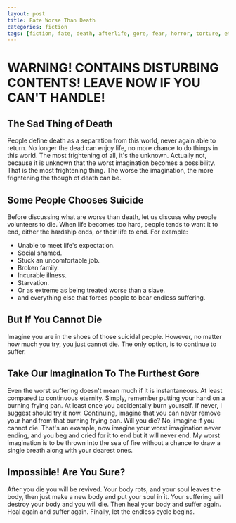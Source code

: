 ```yaml
---
layout: post
title: Fate Worse Than Death
categories: fiction
tags: [fiction, fate, death, afterlife, gore, fear, horror, torture, eternal, damnation, pain, suffering]
---
```


# WARNING! CONTAINS DISTURBING CONTENTS! LEAVE NOW IF YOU CAN'T HANDLE!

## The Sad Thing of Death

People define death as a separation from this world, never again able to return. No longer the dead can enjoy life, no more chance to do things in this world. The most frightening of all, it's the unknown. Actually not, because it is unknown that the worst imagination becomes a possibility. That is the most frightening thing. The worse the imagination, the more frightening the though of death can be.

## Some People Chooses Suicide

Before discussing what are worse than death, let us discuss why people volunteers to die. When life becomes too hard, people tends to want it to end, either the hardship ends, or their life to end. For example:

*   Unable to meet life's expectation.
*   Social shamed.
*   Stuck an uncomfortable job.
*   Broken family.
*   Incurable illness.
*   Starvation.
*   Or as extreme as being treated worse than a slave.
*   and everything else that forces people to bear endless suffering.

## But If You Cannot Die

Imagine you are in the shoes of those suicidal people. However, no matter how much you try, you just cannot die. The only option, is to continue to suffer.

## Take Our Imagination To The Furthest Gore

Even the worst suffering doesn't mean much if it is instantaneous. At least compared to continuous eternity. Simply, remember putting your hand on a burning frying pan. At least once you accidentally burn yourself. If never, I suggest should try it now. Continuing, imagine that you can never remove your hand from that burning frying pan. Will you die? No, imagine if you cannot die. That's an example, now imagine your worst imagination never ending, and you beg and cried for it to end but it will never end. My worst imagination is to be thrown into the sea of fire without a chance to draw a single breath along with your dearest ones.

## Impossible! Are You Sure?

After you die you will be revived. Your body rots, and your soul leaves the body, then just make a new body and put your soul in it. Your suffering will destroy your body and you will die. Then heal your body and suffer again. Heal again and suffer again. Finally, let the endless cycle begins.